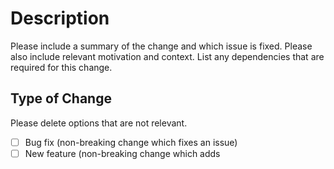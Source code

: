 # Description

Please include a summary of the change and which issue is fixed. Please also include relevant 
motivation and context. List any dependencies that are required for this change.

## Type of Change

Please delete options that are not relevant.

- [ ] Bug fix (non-breaking change which fixes an issue)
- [ ] New feature (non-breaking change which adds 
